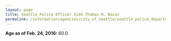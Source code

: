 ```yaml
---
layout: page
title: Seattle Police Officer 5144 Thomas M. Bacon
permalink: /information/agencies/city_of_seattle/seattle_police_department/copbook/5144/
---
```


**Age as of Feb. 24, 2016:** 60.0
